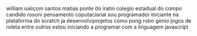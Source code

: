 william oaliçom santos matias
ponte do iratin
colegio estadual do compo candido rosoni
pensamento coputacianal
sou programador iniciante na plataforma do scratch ja desenvolviprojetos  como  pong robo genio jogos de roleta entre outros 
estou iniciando a programar com a linguagem javascript
